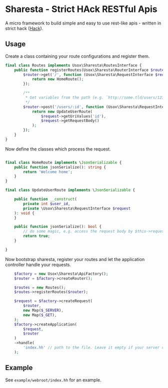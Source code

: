 # Sharesta - Strict HAck RESTful Apis

A micro framework to build simple and easy to use rest-like apis - written in
strict hack ([Hack](http://hacklang.org)).

## Usage

Create a class containing your route configurations and register them.

```php
final class Routes implements Usox\Sharesta\RoutesInterface {
	public function registerRoutes(Usox\Sharesta\RouterInterface $router): void {
		$router->get('/', function (Usox\Sharesta\RequestInterface $request): \JsonSerializable {
			return new HomeRoute();
		});

		/**
		 * Get variables from the path (e.g. `http://some.tld/users/123`)
		 */
		$router->post('/users/:id', function (Usox\Sharesta\RequestInterface $request): \JsonSerializable {
			return new UpdateUserRoute(
				$request->getUriValues('id'),
				$request->getRequestBody()
			);
		});
	}
}
```
Now define the classes which process the request.

```php

final class HomeRoute implements \JsonSerializable {
	public function jsonSerialize(): string {
		return 'Welcome home';
	}
}

final class UpdateUserRoute implements \JsonSerializable {

	public function __construct(
		private int $user_id,
		private \Usox\Sharesta\RequestInterface $request
	): void {
	}

	public function jsonSerialize(): bool {
		// do some magic, e.g. access the request body by $this->request
		return true;
	}

}
```

Now bootstrap sharesta, register your routes and let the application controller handle your requests.

```php
	$factory = new Usox\Sharesta\ApiFactory();
	$router = $factory->createRouter();

	$routes = new Routes();
	$routes->registerRoutes($router);

	$request = $factory->createRequest(
		$router,
		new Map($_SERVER),
		new Map($_GET),
	);
	$factory->createApplication(
		$request,
		$router
	)
	->handle(
		'index.hh' // path to the file. Leave it empty if your server configuration defaults to index.hh
	);
```

## Example

See `example/webroot/index.hh` for an example.
